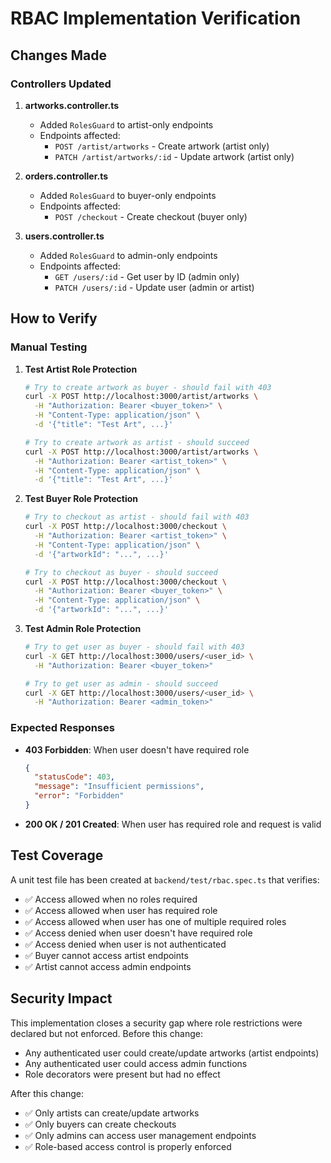 # RBAC Implementation Verification

## Changes Made

### Controllers Updated
1. **artworks.controller.ts**
   - Added `RolesGuard` to artist-only endpoints
   - Endpoints affected:
     - `POST /artist/artworks` - Create artwork (artist only)
     - `PATCH /artist/artworks/:id` - Update artwork (artist only)

2. **orders.controller.ts**
   - Added `RolesGuard` to buyer-only endpoints
   - Endpoints affected:
     - `POST /checkout` - Create checkout (buyer only)

3. **users.controller.ts**
   - Added `RolesGuard` to admin-only endpoints
   - Endpoints affected:
     - `GET /users/:id` - Get user by ID (admin only)
     - `PATCH /users/:id` - Update user (admin or artist)

## How to Verify

### Manual Testing

1. **Test Artist Role Protection**
   ```bash
   # Try to create artwork as buyer - should fail with 403
   curl -X POST http://localhost:3000/artist/artworks \
     -H "Authorization: Bearer <buyer_token>" \
     -H "Content-Type: application/json" \
     -d '{"title": "Test Art", ...}'
   
   # Try to create artwork as artist - should succeed
   curl -X POST http://localhost:3000/artist/artworks \
     -H "Authorization: Bearer <artist_token>" \
     -H "Content-Type: application/json" \
     -d '{"title": "Test Art", ...}'
   ```

2. **Test Buyer Role Protection**
   ```bash
   # Try to checkout as artist - should fail with 403
   curl -X POST http://localhost:3000/checkout \
     -H "Authorization: Bearer <artist_token>" \
     -H "Content-Type: application/json" \
     -d '{"artworkId": "...", ...}'
   
   # Try to checkout as buyer - should succeed
   curl -X POST http://localhost:3000/checkout \
     -H "Authorization: Bearer <buyer_token>" \
     -H "Content-Type: application/json" \
     -d '{"artworkId": "...", ...}'
   ```

3. **Test Admin Role Protection**
   ```bash
   # Try to get user as buyer - should fail with 403
   curl -X GET http://localhost:3000/users/<user_id> \
     -H "Authorization: Bearer <buyer_token>"
   
   # Try to get user as admin - should succeed
   curl -X GET http://localhost:3000/users/<user_id> \
     -H "Authorization: Bearer <admin_token>"
   ```

### Expected Responses

- **403 Forbidden**: When user doesn't have required role
  ```json
  {
    "statusCode": 403,
    "message": "Insufficient permissions",
    "error": "Forbidden"
  }
  ```

- **200 OK / 201 Created**: When user has required role and request is valid

## Test Coverage

A unit test file has been created at `backend/test/rbac.spec.ts` that verifies:
- ✅ Access allowed when no roles required
- ✅ Access allowed when user has required role
- ✅ Access allowed when user has one of multiple required roles
- ✅ Access denied when user doesn't have required role
- ✅ Access denied when user is not authenticated
- ✅ Buyer cannot access artist endpoints
- ✅ Artist cannot access admin endpoints

## Security Impact

This implementation closes a security gap where role restrictions were declared but not enforced. Before this change:
- Any authenticated user could create/update artworks (artist endpoints)
- Any authenticated user could access admin functions
- Role decorators were present but had no effect

After this change:
- ✅ Only artists can create/update artworks
- ✅ Only buyers can create checkouts
- ✅ Only admins can access user management endpoints
- ✅ Role-based access control is properly enforced
